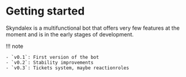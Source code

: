 # Getting started

Skyndalex is a multifunctional bot that offers very few features at the moment and is in the early stages of development.

!!! note

    - `v0.1`: First version of the bot
    - `v0.2`: Stability improvements
    - `v0.3`: Tickets system, maybe reactionroles
